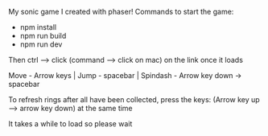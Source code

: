 My sonic game I created with phaser!
Commands to start the game:
- npm install 
- npm run build 
- npm run dev

Then ctrl --> click (command --> click on mac) on the link once it loads

Move - Arrow keys |
Jump - spacebar |
Spindash - Arrow key down -> spacebar

To refresh rings after all have been collected, press the keys: (Arrow key up --> arrow key down) at the same time

It takes a while to load so please wait